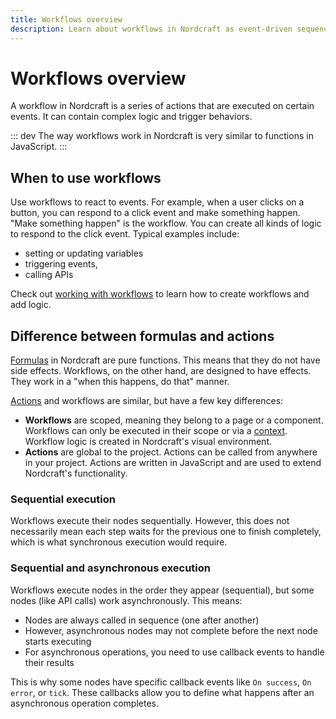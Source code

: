 ```yaml
---
title: Workflows overview
description: Learn about workflows in Nordcraft as event-driven sequences that execute operations with side effects in your application.
---
```


# Workflows overview

A workflow in Nordcraft is a series of actions that are executed on certain events. It can contain complex logic and trigger behaviors.

::: dev
The way workflows work in Nordcraft is very similar to functions in JavaScript.
:::

## When to use workflows

Use workflows to react to events. For example, when a user clicks on a button, you can respond to a click event and make something happen. "Make something happen" is the workflow. You can create all kinds of logic to respond to the click event. Typical examples include:

- setting or updating variables
- triggering events,
- calling APIs

Check out [working with workflows](/workflows/working-with-workflows) to learn how to create workflows and add logic.

## Difference between formulas and actions

[Formulas](/formulas/overview) in Nordcraft are pure functions. This means that they do not have side effects. Workflows, on the other hand, are designed to have effects. They work in a "when this happens, do that" manner.

[Actions](/actions/overview) and workflows are similar, but have a few key differences:

- **Workflows** are scoped, meaning they belong to a page or a component. Workflows can only be executed in their scope or via a [context](/contexts/overview). Workflow logic is created in Nordcraft's visual environment.
- **Actions** are global to the project. Actions can be called from anywhere in your project. Actions are written in JavaScript and are used to extend Nordcraft's functionality.

### Sequential execution

Workflows execute their nodes sequentially. However, this does not necessarily mean each step waits for the previous one to finish completely, which is what synchronous execution would require.

### Sequential and asynchronous execution

Workflows execute nodes in the order they appear (sequential), but some nodes (like API calls) work asynchronously. This means:

- Nodes are always called in sequence (one after another)
- However, asynchronous nodes may not complete before the next node starts executing
- For asynchronous operations, you need to use callback events to handle their results

This is why some nodes have specific callback events like `On success`, `On error`, or `tick`. These callbacks allow you to define what happens after an asynchronous operation completes.
